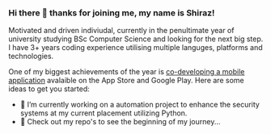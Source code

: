 ### Hi there 👋 thanks for joining me, my name is Shiraz!


Motivated and driven indiviudal, currently in the penultimate year of university studying BSc Computer Science and looking for the next big step. 
I have 3+ years coding experience utilising multiple languges, platforms and technologies.

One of my biggest achievements of the year is [co-developing a mobile application](https://apps.apple.com/gb/app/janus-fyi/id1556997560) avalaible on the App Store and Google Play.
Here are some ideas to get you started:

- 🔭 I’m currently working on a automation project to enhance the security systems at my current placement utilizing Python.
- 🌱 Check out my repo's to see the beginning of my journey...
<!-- 
📫 How to reach me: ...
- 😄 Pronouns: ...
- ⚡ Fun fact: ...
-->
